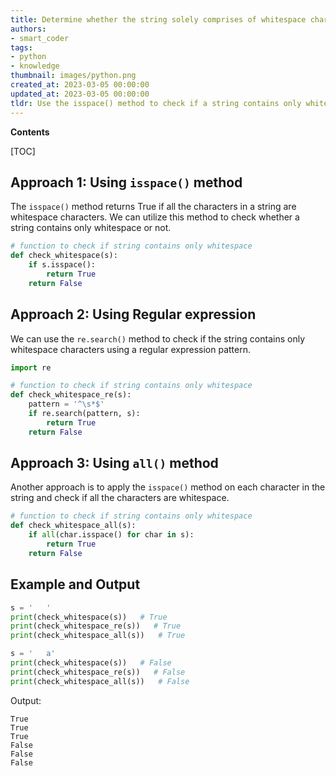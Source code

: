 ```yaml
---
title: Determine whether the string solely comprises of whitespace characters
authors:
- smart_coder
tags:
- python
- knowledge
thumbnail: images/python.png
created_at: 2023-03-05 00:00:00
updated_at: 2023-03-05 00:00:00
tldr: Use the isspace() method to check if a string contains only whitespace in Python.
---
```


**Contents**

[TOC]

## Approach 1: Using `isspace()` method

The `isspace()` method returns True if all the characters in a string are whitespace characters. We can utilize this method to check whether a string contains only whitespace or not.


```python
# function to check if string contains only whitespace
def check_whitespace(s):
    if s.isspace():
        return True
    return False
```

## Approach 2: Using Regular expression

We can use the `re.search()` method to check if the string contains only whitespace characters using a regular expression pattern.

```python
import re

# function to check if string contains only whitespace
def check_whitespace_re(s):
    pattern = '^\s*$'
    if re.search(pattern, s):
        return True
    return False
```

## Approach 3: Using `all()` method

Another approach is to apply the `isspace()` method on each character in the string and check if all the characters are whitespace.

```python
# function to check if string contains only whitespace
def check_whitespace_all(s):
    if all(char.isspace() for char in s):
        return True
    return False
```

## Example and Output

```python
s = '   '
print(check_whitespace(s))   # True
print(check_whitespace_re(s))   # True
print(check_whitespace_all(s))   # True

s = '   a'
print(check_whitespace(s))   # False
print(check_whitespace_re(s))   # False
print(check_whitespace_all(s))   # False
```

Output:

```
True
True
True
False
False
False
```
